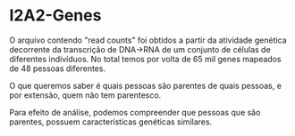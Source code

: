 # I2A2-Genes

O arquivo contendo "read counts" foi obtidos a partir da atividade genética decorrente da transcrição de DNA->RNA de um conjunto de células de diferentes indivíduos. No total temos por volta de 65 mil genes mapeados de 48 pessoas diferentes.

O que queremos saber é quais pessoas são parentes de quais pessoas, e por extensão, quem não tem parentesco.

Para efeito de análise, podemos compreender que pessoas que são parentes, possuem características genéticas similares.
